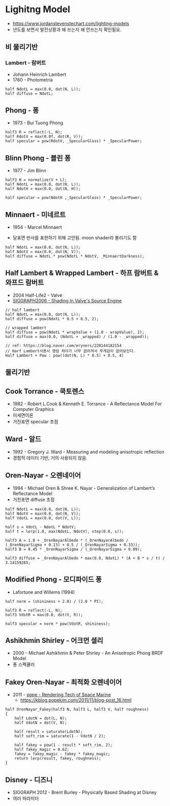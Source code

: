 # Lighitng Model

- <https://www.jordanstevenstechart.com/lighting-models>
- 년도를 보면서 발전상황과 왜 쓰는지 왜 안쓰는지 확인필요.

## 비 물리기반

### Lambert - 람버트

- Johann Heinrich Lambert
- 1760 - Photometria

``` hlsl
half NdotL = max(0.0, dot(N, L));
half diffuse = NdotL;
```

## Phong - 퐁

- 1973 - Bui Tuong Phong

``` hlsl
half3 R = reflect(-L, N);
half RdotV = max(0.0f, dot(R, V));
half specular = pow(RdotV, _SpecularGloss) * _SpecularPower;
```

## Blinn Phong - 블린 퐁

- 1977 - Jim Blinn

``` hlsl
half3 H = normalize(V + L); 
half NdotL = max(0.0, dot(N, L));
half NdotH = max(0.0, dot(N, H));

half specular = pow(NdotH ,_SpecularGloss) * _SpecularPower;
```

## Minnaert - 미네르트

- 1954 - Marcel Minnaert

- 달표면 반사를 표현하기 위해 고안됨. moon shader라 불리기도 함

``` hlsl
half NdotL = max(0.0, dot(N, L));
half NdotV = max(0.0, dot(N, V));
half diffuse = NdotL * pow(NdotL * NdotV, _MinnaertDarkness);
```

## Half Lambert & Wrapped Lambert - 하프 람버트 & 와프드 람버트

- 2004 Half-Life2 - Valve
- [SIGGRAPH2006 - Shading In Valve's Source Engine](https://steamcdn-a.akamaihd.net/apps/valve/2006/SIGGRAPH06_Course_ShadingInValvesSourceEngine.pdf)

``` hlsl
// half lambert
half NdotL = max(0.0, dot(N, L));
half diffuse = pow(NdotL * 0.5 + 0.5, 2);

// wrapped lambert
half diffuse = pow(NdotL * wrapValue + (1.0 - wrapValue), 2);
half diffuse = max(0.0, (NdotL + _wrapped) / (1.0 - _wrapped));
```

``` hlsl
// ref: https://blog.naver.com/eryners/220144182154
// Harf Lambert사용시 명암 차이가 너무 없어져서 무게감이 없어보인다.
​Half Lambert + Pow : pow((dot(N, L) * 0.5) + 0.5, 4) 
```

## 물리기반

## Cook Torrance - 쿡토렌스

- 1982 - Robert L.Cook & Kenneth E. Torrance - A Reflectance Model For Computer Graphics
- 미세면이론
- 거친표면 specular 초점

## Ward - 알드

- 1992 - Gregory J. Ward - Measuring and modeling anisotropic reflection
- 경험적 데이터 기반, 거의 사용되지 않음.

## Oren-Nayar - 오렌네이어

- 1994 - Michael Oren & Shree K. Nayar - Generalization of Lambert’s Reflectance Model
- 거친포면 diffuse 초점

``` hlsl
half NdotL = max(0.0, dot(N, L));
half NdotV = max(0.0, dot(N, V));
half VdotL = max(0.0, dot(V, L));

half s = VdotL - NdotL * NdotV;
half t = lerp(1.0, max(NdotL, NdotV), step(0.0, s));

half3 A = 1.0 + _OrenNayarAlbedo * (_OrenNayarAlbedo / (_OrenNayarSigma + 0.13) + 0.5 / (_OrenNayarSigma + 0.33));
half3 B = 0.45 * _OrenNayarSigma / (_OrenNayarSigma + 0.09);

half3 diffuse = _OrenNayarAlbedo * max(0.0, NdotL) * (A + B * s / t) / 3.14159265;
```

## Modified Phong - 모디파이드 퐁

- Lafortune and Willems (1994)

``` hlsl
half norm = (shininess + 2.0) / (2.0 * PI);

half3 R = reflect(-L, N);
half3 VdotR = max(0.0, dot(V, R));

half3 specular = norm * pow(VdotR, shininess);
```

## Ashikhmin Shirley - 어크먼 셜리

- 2000 - Michael Ashikhmin & Peter Shirley - An Anisotropic Phong BRDF Model
- 퐁 스펙큘러

## Fakey Oren-Nayar -  최적화 오렌네이어

- 2011 - [pope - Rendering Tech of Space Marine](https://www.slideshare.net/blindrenderer/rendering-tech-of-space-marinekgc-2011)
  - <https://kblog.popekim.com/2011/11/blog-post_16.html>

``` hlsl
half OrenNayar_Fakey(half3 N, half3 L, half3 V, half roughness)
{
    half LdotN = dot(L, N);
    half VdotN = dot(V, N);
	
    half result = saturate(LdotN);
    half soft_rim = saturate(1 - VdotN / 2);
	
    half fakey = pow(1 - result * soft_rim, 2);
    half fakey_magic = 0.62;
    fakey = fakey_magic - fakey * fakey_magic;
    return lerp(result, fakey, roughness);
}
```


## Disney - 디즈니

- SIGGRAPH 2012 - Brent Burley - Physically Based Shading at Disney
- 여러 파라미터
